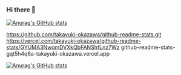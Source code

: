 ### Hi there 👋

[![Anurag's GitHub stats](https://github-readme-stats.vercel.app/api?username=takayuki_okazawa)](https://github.com/anuraghazra/github-readme-stats)

https://github.com/takayuki-okazawa/github-readme-stats.git
https://vercel.com/takayuki-okazawa/github-readme-stats/GYUMA3NwqmDVXkQbFANShfLnz7Wz
github-readme-stats-gqt5h4q6a-takayuki-okazawa.vercel.app

[![Anurag's GitHub stats](https://github-readme-stats-rho-brown.vercel.app/api?username=takayuki_okazawa)](https://github.com/anuraghazra/github-readme-stats)
